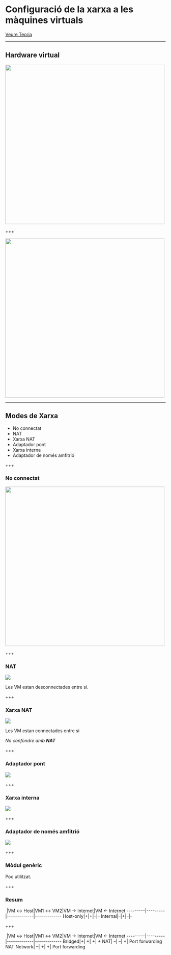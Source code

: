 Configuració de la xarxa a les màquines virtuals
================================================

[Veure Teoria](https://jrodr236.github.io/SOM/XarxaMaquinesVirtuals.html)

---

## Hardware virtual
<img src="https://i.pinimg.com/originals/51/0d/fd/510dfd4b05143f8c54ba1a2a876c4cd7.jpg" height="500px">

+++

<img src="http://www.szedup.com/wp-content/uploads/2018/05/EP-N1581-3.jpg" height="500px">

---

## Modes de Xarxa

* No connectat
* NAT
* Xarxa NAT
* Adaptador pont
* Xarxa interna
* Adaptador de només amfitrió

+++

### No connectat
<img src="https://www.tutorialspoint.com/communication_technologies/images/ethernet_card.jpg" height="500px">

+++

### NAT

![](https://cdn.app.compendium.com/uploads/user/e7c690e8-6ff9-102a-ac6d-e4aebca50425/f2e3e7b6-c53b-4457-85e9-49625315791a/Image/90093dc07a2e9cb7d93bf7a3fa8f8c19/nat.png)

Les VM estan desconnectades entre si.

+++

### Xarxa NAT

![](https://cdn.app.compendium.com/uploads/user/e7c690e8-6ff9-102a-ac6d-e4aebca50425/f2e3e7b6-c53b-4457-85e9-49625315791a/Image/04856a6937656d8c2a2e0dd30855f3ba/nat_port_forward.png)

Les VM estan connectades entre si

*No confondre amb* ***NAT***

+++

### Adaptador pont

![](https://cdn.app.compendium.com/uploads/user/e7c690e8-6ff9-102a-ac6d-e4aebca50425/f2e3e7b6-c53b-4457-85e9-49625315791a/Image/5e1da37f793c380abd4375ff64b21c70/bridged.png)

+++

### Xarxa interna

![](https://cdn.app.compendium.com/uploads/user/e7c690e8-6ff9-102a-ac6d-e4aebca50425/f2e3e7b6-c53b-4457-85e9-49625315791a/Image/d16091a2abef68694625196dd18f588a/internal.png)

+++

### Adaptador de només amfitrió

![](https://cdn.app.compendium.com/uploads/user/e7c690e8-6ff9-102a-ac6d-e4aebca50425/f2e3e7b6-c53b-4457-85e9-49625315791a/Image/1ae51906a03cffa842010fd6d6937c61/host_only.png)

+++

### Mòdul genèric

Poc utilitzat.

+++

### Resum

&nbsp;|VM ↔ Host|VM1 ↔ VM2|VM → Internet|VM ← Internet
---------|---------|-------------|-------------
Host-only|+|+|–|–
Internal|–|+|–|–

+++

&nbsp;|VM ↔ Host|VM1 ↔ VM2|VM → Internet|VM ← Internet
---------|---------|-------------|-------------
Bridged|+|	+|	+|	+
NAT|	–|	–|	+|	Port forwarding
NAT Network|	–|	+|	+|	Port forwarding
